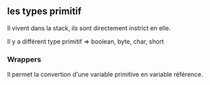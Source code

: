 

## les types primitif 


Il vivent dans la stack, ils sont directement instrict en elle. 

Il y a différent type primitif => boolean, byte, char, short


### Wrappers 

Il permet la convertion d'une variable primitive en variable référence. 

